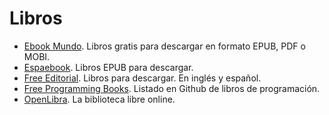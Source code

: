 # Libros

- [Ebook Mundo](https://ebookmundo.org/). Libros gratis para descargar en formato EPUB, PDF o MOBI.
- [Espaebook](http://www.espaebook.com/). Libros EPUB para descargar.
- [Free Editorial](https://freeditorial.com/). Libros para descargar. En inglés y español.
- [Free Programming Books](https://github.com/EbookFoundation/free-programming-books). Listado en Github de libros de programación.
- [OpenLibra](https://openlibra.com/es). La biblioteca libre online.
